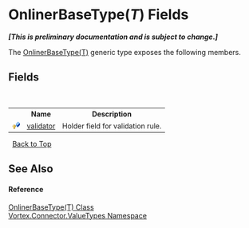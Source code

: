 # OnlinerBaseType(*T*) Fields
 _**\[This is preliminary documentation and is subject to change.\]**_

The <a href="T_Vortex_Connector_ValueTypes_OnlinerBaseType_1.md">OnlinerBaseType(T)</a> generic type exposes the following members.


## Fields
&nbsp;<table><tr><th></th><th>Name</th><th>Description</th></tr><tr><td>![Protected field](media/protfield.gif "Protected field")</td><td><a href="F_Vortex_Connector_ValueTypes_OnlinerBaseType_1_validator.md">validator</a></td><td>
Holder field for validation rule.</td></tr></table>&nbsp;
<a href="#onlinerbasetype(*t*)-fields">Back to Top</a>

## See Also


#### Reference
<a href="T_Vortex_Connector_ValueTypes_OnlinerBaseType_1.md">OnlinerBaseType(T) Class</a><br /><a href="N_Vortex_Connector_ValueTypes.md">Vortex.Connector.ValueTypes Namespace</a><br />